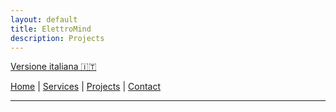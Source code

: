 ```yaml
---
layout: default
title: ElettroMind
description: Projects
---
```

[Versione italiana 🇮🇹](./index.md)

[Home](/en/index.md) | [Services](/en/services.md) | [Projects](/en/projects.md) | [Contact](/en/contact.md)

***
